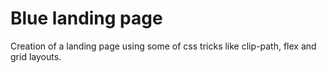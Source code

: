 # Blue landing page
Creation of a landing page using some of css tricks like clip-path, flex and grid layouts.

